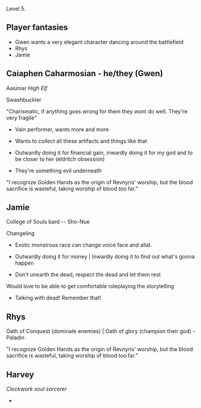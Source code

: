 Level 5.

## Player fantasies

- Gwen wants a very elegant character dancing around the battlefield
- Rhys 
- Jamie 


## Caiaphen Caharmosian - he/they (Gwen)
Aasimar *High Elf*

Swashbuckler

"Charismatic, if anything goes wrong for them they wont do well. They're very fragile"

- Vain performer, wants more and more
- Wants to collect all these artifacts and things like that
- Outwardly doing it for financial gain, inwardly doing it for my god and to be closer to her (eldritch obsession)

- They're something evil underneath

"I recognize Golden Hands as the origin of Revnyris' worship, but the blood sacrifice is wasteful, taking worship of blood too far."

## Jamie
College of Souls bard -- Sho-Nue

Changeling
- Exotic monstrous race can change voice face and allat. 
- Outwardly doing it for money | Inwardly doing it to find out what's gonna happen

- Don't unearth the dead, respect the dead and let them rest


Would love to be able to get comfortable roleplaying the storytelling

- Talking with dead! Remember that!


## Rhys

Oath of Conquest (dominate enemies) | Oath of glory (champion their god) - Paladin

"I recognize Golden Hands as the origin of Revnyris' worship, but the blood sacrifice is wasteful, taking worship of blood too far."



## Harvey
*Clockwork soul sorcerer*


- 
